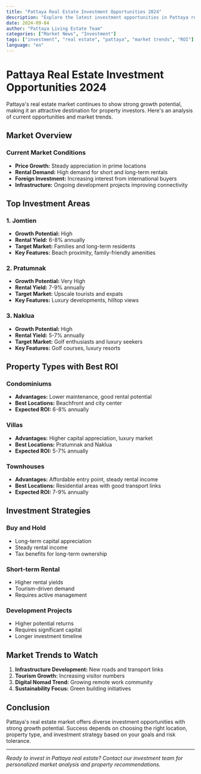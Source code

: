 ```yaml
---
title: "Pattaya Real Estate Investment Opportunities 2024"
description: "Explore the latest investment opportunities in Pattaya real estate. Market trends, growth areas, and profitable property types for investors."
date: 2024-09-04
author: "Pattaya Living Estate Team"
categories: ["Market News", "Investment"]
tags: ["investment", "real estate", "pattaya", "market trends", "ROI"]
language: "en"
---
```


# Pattaya Real Estate Investment Opportunities 2024

Pattaya's real estate market continues to show strong growth potential, making it an attractive destination for property investors. Here's an analysis of current opportunities and market trends.

## Market Overview

### Current Market Conditions
- **Price Growth:** Steady appreciation in prime locations
- **Rental Demand:** High demand for short and long-term rentals
- **Foreign Investment:** Increasing interest from international buyers
- **Infrastructure:** Ongoing development projects improving connectivity

## Top Investment Areas

### 1. Jomtien
- **Growth Potential:** High
- **Rental Yield:** 6-8% annually
- **Target Market:** Families and long-term residents
- **Key Features:** Beach proximity, family-friendly amenities

### 2. Pratumnak
- **Growth Potential:** Very High
- **Rental Yield:** 7-9% annually
- **Target Market:** Upscale tourists and expats
- **Key Features:** Luxury developments, hilltop views

### 3. Naklua
- **Growth Potential:** High
- **Rental Yield:** 5-7% annually
- **Target Market:** Golf enthusiasts and luxury seekers
- **Key Features:** Golf courses, luxury resorts

## Property Types with Best ROI

### Condominiums
- **Advantages:** Lower maintenance, good rental potential
- **Best Locations:** Beachfront and city center
- **Expected ROI:** 6-8% annually

### Villas
- **Advantages:** Higher capital appreciation, luxury market
- **Best Locations:** Pratumnak and Naklua
- **Expected ROI:** 5-7% annually

### Townhouses
- **Advantages:** Affordable entry point, steady rental income
- **Best Locations:** Residential areas with good transport links
- **Expected ROI:** 7-9% annually

## Investment Strategies

### Buy and Hold
- Long-term capital appreciation
- Steady rental income
- Tax benefits for long-term ownership

### Short-term Rental
- Higher rental yields
- Tourism-driven demand
- Requires active management

### Development Projects
- Higher potential returns
- Requires significant capital
- Longer investment timeline

## Market Trends to Watch

1. **Infrastructure Development:** New roads and transport links
2. **Tourism Growth:** Increasing visitor numbers
3. **Digital Nomad Trend:** Growing remote work community
4. **Sustainability Focus:** Green building initiatives

## Conclusion

Pattaya's real estate market offers diverse investment opportunities with strong growth potential. Success depends on choosing the right location, property type, and investment strategy based on your goals and risk tolerance.

---

*Ready to invest in Pattaya real estate? Contact our investment team for personalized market analysis and property recommendations.*
